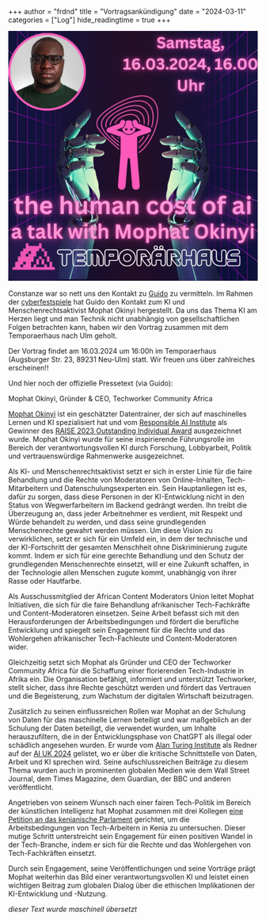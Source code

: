 +++
author = "frdnd"
title = "Vortragsankündigung"
date = "2024-03-11"
categories = ["Log"]
hide_readingtime = true
+++

![](post_talk.png)

Constanze war so nett uns den Kontakt zu [Guido](https://icegorilla.com/) zu vermitteln. Im Rahmen der [cyberfestspiele](https://www.cyberfestspiele.net/) hat Guido den Kontakt zum KI und Menschenrechtsaktivist Mophat Okinyi hergestellt. Da uns das Thema KI am Herzen liegt
und man Technik nicht unabhängig von gesellschaftlichen Folgen betrachten kann, haben wir den Vortrag zusammen mit dem Temporaerhaus nach Ulm geholt. 

Der Vortrag findet am 16.03.2024 um 16:00h im Temporaerhaus (Augsburger Str. 23, 89231 Neu-Ulm) statt. Wir freuen uns über zahlreiches erscheinen!!

Und hier noch der offizielle Pressetext (via Guido):

Mophat Okinyi, Gründer & CEO, Techworker Community Africa

[Mophat Okinyi](https://www.linkedin.com/in/mophat-okinyi/) ist ein geschätzter Datentrainer, der sich auf maschinelles Lernen und KI spezialisiert hat und vom [Responsible AI Institute](https://www.linkedin.com/company/responsible-ai-institute/) als Gewinner des [RAISE 2023 Outstanding Individual Award](https://www.responsible.ai/post/responsible-ai-institute-hosts-annual-raise-event-charting-the-future-of-responsible-ai) ausgezeichnet wurde. Mophat Okinyi wurde für seine inspirierende Führungsrolle im Bereich der verantwortungsvollen KI durch Forschung, Lobbyarbeit, Politik und vertrauenswürdige Rahmenwerke ausgezeichnet.

Als KI- und Menschenrechtsaktivist setzt er sich in erster Linie für die faire Behandlung und die Rechte von Moderatoren von Online-Inhalten, Tech-Mitarbeitern und Datenschulungsexperten ein. Sein Hauptanliegen ist es, dafür zu sorgen, dass diese Personen in der KI-Entwicklung nicht in den Status von Wegwerfarbeitern im Backend gedrängt werden. Ihn treibt die Überzeugung an, dass jeder Arbeitnehmer es verdient, mit Respekt und Würde behandelt zu werden, und dass seine grundlegenden Menschenrechte gewahrt werden müssen. Um diese Vision zu verwirklichen, setzt er sich für ein Umfeld ein, in dem der technische und der KI-Fortschritt der gesamten Menschheit ohne Diskriminierung zugute kommt. Indem er sich für eine gerechte Behandlung und den Schutz der grundlegenden Menschenrechte einsetzt, will er eine Zukunft schaffen, in der Technologie allen Menschen zugute kommt, unabhängig von ihrer Rasse oder Hautfarbe.

Als Ausschussmitglied der African Content Moderators Union leitet Mophat Initiativen, die sich für die faire Behandlung afrikanischer Tech-Fachkräfte und Content-Moderatoren einsetzen. Seine Arbeit befasst sich mit den Herausforderungen der Arbeitsbedingungen und fördert die berufliche Entwicklung und spiegelt sein Engagement für die Rechte und das Wohlergehen afrikanischer Tech-Fachleute und Content-Moderatoren wider.

Gleichzeitig setzt sich Mophat als Gründer und CEO der Techworker Community Africa für die Schaffung einer florierenden Tech-Industrie in Afrika ein. Die Organisation befähigt, informiert und unterstützt Techworker, stellt sicher, dass ihre Rechte geschützt werden und fördert das Vertrauen und die Begeisterung, zum Wachstum der digitalen Wirtschaft beizutragen.

Zusätzlich zu seinen einflussreichen Rollen war Mophat an der Schulung von Daten für das maschinelle Lernen beteiligt und war maßgeblich an der Schulung der Daten beteiligt, die verwendet wurden, um Inhalte herauszufiltern, die in der Entwicklungsphase von ChatGPT als illegal oder schädlich angesehen wurden. Er wurde vom [Alan Turing Institute](https://www.turing.ac.uk/?utm_source=AIUKmicrosite&utm_medium=button&utm_campaign=aiuk23) als Redner auf der [AI UK 2024](https://ai-uk.turing.ac.uk/) gelistet, wo er über die kritische Schnittstelle von Daten, Arbeit und KI sprechen wird. Seine aufschlussreichen Beiträge zu diesem Thema wurden auch in prominenten globalen Medien wie dem Wall Street Journal, dem Times Magazine, dem Guardian, der BBC und anderen veröffentlicht.

Angetrieben von seinem Wunsch nach einer fairen Tech-Politik im Bereich der künstlichen Intelligenz hat Mophat zusammen mit drei Kollegen [eine Petition an das kenianische Parlament](https://twitter.com/MercyMutemi/status/1678984336996028416) gerichtet, um die Arbeitsbedingungen von Tech-Arbeitern in Kenia zu untersuchen. Dieser mutige Schritt unterstreicht sein Engagement für einen positiven Wandel in der Tech-Branche, indem er sich für die Rechte und das Wohlergehen von Tech-Fachkräften einsetzt.

Durch sein Engagement, seine Veröffentlichungen und seine Vorträge prägt Mophat weiterhin das Bild einer verantwortungsvollen KI und leistet einen wichtigen Beitrag zum globalen Dialog über die ethischen Implikationen der KI-Entwicklung und -Nutzung.

*dieser Text wurde maschinell übersetzt*

